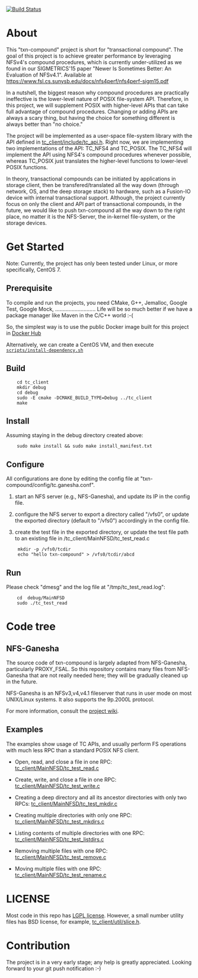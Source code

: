 [![Build
Status](https://travis-ci.org/sbu-fsl/txn-compound.svg?branch=master)](https://travis-ci.org/sbu-fsl/txn-compound)

About
=====
This "txn-compound" project is short for "transactional compound".  The goal of
this project is to achieve greater performance by leveraging NFSv4's compound
procedures, which is currently under-utilized as we found in our SIGMETRICS'15
paper "Newer Is Sometimes Better: An Evaluation of NFSv4.1". Available at
https://www.fsl.cs.sunysb.edu/docs/nfs4perf/nfs4perf-sigm15.pdf

In a nutshell, the biggest reason why compound procedures are practically
ineffective is the lower-level nature of POSIX file-system API.  Therefore, in
this project, we will supplement POSIX with higher-level APIs that can take
full advantage of compound procedures.  Changing or adding APIs are always a
scary thing, but having the choice for something different is always better
than "no choice."

The project will be implemented as a user-space file-system library with the
API defined in [tc_client/include/tc_api.h](tc_client/include/tc_api.h).  Right
now, we are implementing two implementations of the API: TC_NFS4 and TC_POSIX.
The TC_NFS4 will implement the API using NFS4's compound procedures whenever
possible, whereas TC_POSIX just translates the higher-level functions to
lower-level POSIX functions.

In theory, transactional compounds can be initiated by applications in storage
client, then be transfered/translated all the way down (through network, OS, and
the deep storage stack) to hardware, such as a Fusion-IO device with internal
transactional support.  Although, the project currently focus on only the
client and API part of transactional compounds, in the future, we would like to
push txn-compound all the way down to the right place, no matter it is the
NFS-Server, the in-kernel file-system, or the storage devices.

Get Started
===========
Note: Currently, the project has only been tested under Linux, or more
specifically, CentOS 7.

Prerequisite
------------
To compile and run the projects, you need CMake, G++, Jemalloc, Google Test,
Google Mock, ........................... Life will be so much better if we
have a package manager like Maven in the C/C++ world :-(

So, the simplest way is to use the public Docker image built for this project
in [Docker Hub](https://hub.docker.com/r/mingchen/tc-client/)

Alternatively, we can create a CentOS VM, and then execute
[`scripts/install-dependency.sh`](scripts/install-dependency.sh)

Build
-----

        cd tc_client
        mkdir debug
        cd debug
        sudo -E cmake -DCMAKE_BUILD_TYPE=Debug ../tc_client
        make

Install
-------
Assuming staying in the debug directory created above:

        sudo make install && sudo make install_manifest.txt

Configure
---------
All configurations are done by editing the config file at
"txn-compound/config/tc.ganesha.conf".

1. start an NFS server (e.g., NFS-Ganesha), and update its IP in the config
   file.

2. configure the NFS server to export a directory called "/vfs0", or update the
   exported directory (default to "/vfs0") accordingly in the config file.

3. create the test file in the exported directory, or update the test file path
   to an existing file in <txn-compound>/tc_client/MainNFSD/tc_test_read.c

        mkdir -p /vfs0/tcdir
        echo "hello txn-compound" > /vfs0/tcdir/abcd

Run
---
Please check "dmesg" and the log file at "/tmp/tc_test_read.log":

        cd  debug/MainNFSD
        sudo ./tc_test_read


Code tree
=========

NFS-Ganesha
-----------
The source code of txn-compound is largely adapted from NFS-Ganesha,
particularly PROXY_FSAL.  So this repository contains many files from
NFS-Ganesha that are not really needed here; they will be gradually cleaned up
in the future.

NFS-Ganesha is an NFSv3,v4,v4.1 fileserver that runs in user mode on most
UNIX/Linux systems.  It also supports the 9p.2000L protocol.

For more information, consult the [project wiki](https://github.com/nfs-ganesha/nfs-ganesha/wiki).

Examples
--------
The examples show usage of TC APIs, and usually perform FS operations with much
less RPC than a standard POSIX NFS client.

- Open, read, and close a file in one RPC:
[tc_client/MainNFSD/tc_test_read.c](tc_client/MainNFSD/tc_test_read.c)

- Create, write, and close a file in one RPC:
[tc_client/MainNFSD/tc_test_write.c](tc_client/MainNFSD/tc_test_write.c)

- Creating a deep directory and all its ancestor directories with only two
RPCs: [tc_client/MainNFSD/tc_test_mkdir.c](tc_client/MainNFSD/tc_test_mkdir.c)

- Creating multiple directories with only one RPC:
[tc_client/MainNFSD/tc_test_mkdirs.c](tc_client/MainNFSD/tc_test_mkdirs.c)

- Listing contents of multiple directories with one RPC:
[tc_client/MainNFSD/tc_test_listdirs.c](tc_client/MainNFSD/tc_test_listdirs.c)

- Removing multiple files with one RPC:
[tc_client/MainNFSD/tc_test_remove.c](tc_client/MainNFSD/tc_test_remove.c)

- Moving multiple files with one RPC:
[tc_client/MainNFSD/tc_test_rename.c](tc_client/MainNFSD/tc_test_rename.c)

LICENSE
=======
Most code in this repo has [LGPL license](tc_client/LICENSE.txt).  However, a
small number utility files has BSD license, for example,
[tc_client/util/slice.h](tc_client/util/slice.h).

Contribution
============
The project is in a very early stage; any help is greatly appreciated.
Looking forward to your git push notification :-)
